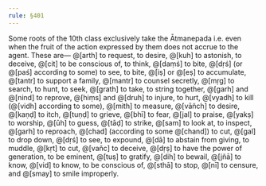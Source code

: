 ```yaml
---
rule: §401
---
```


Some roots of the 10th class exclusively take the Ātmanepada i.e. even when the fruit of the action expressed by them does not accrue to the agent. These are— @[arth] to request, to desire, @[kuh] to astonish, to deceive, @[cit] to be conscious of, to think, @[daṃś] to bite, @[dṛś] (or @[paś] according to some) to see, to bite, @[iṣ] or @[eṣ] to accumulate, @[tantr] to support a family, @[mantr] to counsel secretly, @[mṛg] to search, to hunt, to seek, @[grath] to take, to string together, @[garh] and @[nind] to reprove, @[hiṃs] and @[druh] to injure, to hurt, @[vyadh] to kill (@[vidh] according to some), @[mith] to measure, @[vāñch] to desire, @[kaṇḍ] to itch, @[tuṇḍ] to grieve, @[bhī] to fear, @[jal] to praise, @[yakṣ] to worship, @[ūh] to guess, @[tāḍ] to strike, @[sam] to look at, to inspect, @[garh] to reproach, @[chad] (according to some @[chand]) to cut, @[gal] to drop down, @[dṛś] to see, to expound, @[dā] to abstain from giving, to muddle, @[kṛt] to cut, @[vañc] to deceive, @[dṛṣ] to have the power of generation, to be eminent, @[tuṣ] to gratify, @[dih] to bewail, @[jñā] to know, @[vid] to know, to be conscious of, @[sthā] to stop, @[nī] to censure, and @[smay] to smile improperly.